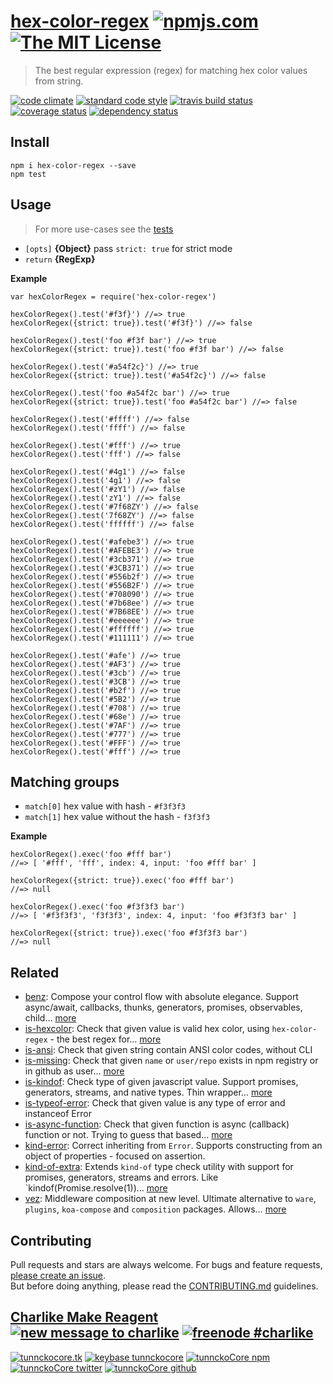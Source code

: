 [hex-color-regex](http://www.tunnckocore.tk) [![npmjs.com](https://img.shields.io/npm/v/hex-color-regex.svg?label=hex-color-regex)](https://www.npmjs.com/package/hex-color-regex) [![The MIT License](https://img.shields.io/badge/license-MIT-blue.svg)](https://github.com/regexhq/hex-color-regex/blob/master/LICENSE.md)
=============================================================================================================================================================================================================================================================================================================================

> The best regular expression (regex) for matching hex color values from string.

[![code climate](https://img.shields.io/codeclimate/github/regexps/hex-color-regex.svg)](https://codeclimate.com/github/regexps/hex-color-regex) [![standard code style](https://img.shields.io/badge/code%20style-standard-brightgreen.svg)](https://github.com/feross/standard) [![travis build status](https://img.shields.io/travis/regexhq/hex-color-regex.svg)](https://travis-ci.org/regexhq/hex-color-regex) [![coverage status](https://img.shields.io/codeclimate/coverage/github/regexps/hex-color-regex.svg)](https://codeclimate.com/github/regexps/hex-color-regex) [![dependency status](https://img.shields.io/david/dev/regexhq/hex-color-regex.svg)](https://david-dm.org/regexhq/hex-color-regex)

Install
-------

    npm i hex-color-regex --save
    npm test

Usage
-----

> For more use-cases see the [tests](./test.js)

-   `[opts]` **{Object}** pass `strict: true` for strict mode
-   `return` **{RegExp}**

**Example**

    var hexColorRegex = require('hex-color-regex')

    hexColorRegex().test('#f3f}') //=> true
    hexColorRegex({strict: true}).test('#f3f}') //=> false

    hexColorRegex().test('foo #f3f bar') //=> true
    hexColorRegex({strict: true}).test('foo #f3f bar') //=> false

    hexColorRegex().test('#a54f2c}') //=> true
    hexColorRegex({strict: true}).test('#a54f2c}') //=> false

    hexColorRegex().test('foo #a54f2c bar') //=> true
    hexColorRegex({strict: true}).test('foo #a54f2c bar') //=> false

    hexColorRegex().test('#ffff') //=> false
    hexColorRegex().test('ffff') //=> false

    hexColorRegex().test('#fff') //=> true
    hexColorRegex().test('fff') //=> false

    hexColorRegex().test('#4g1') //=> false
    hexColorRegex().test('4g1') //=> false
    hexColorRegex().test('#zY1') //=> false
    hexColorRegex().test('zY1') //=> false
    hexColorRegex().test('#7f68ZY') //=> false
    hexColorRegex().test('7f68ZY') //=> false
    hexColorRegex().test('ffffff') //=> false

    hexColorRegex().test('#afebe3') //=> true
    hexColorRegex().test('#AFEBE3') //=> true
    hexColorRegex().test('#3cb371') //=> true
    hexColorRegex().test('#3CB371') //=> true
    hexColorRegex().test('#556b2f') //=> true
    hexColorRegex().test('#556B2F') //=> true
    hexColorRegex().test('#708090') //=> true
    hexColorRegex().test('#7b68ee') //=> true
    hexColorRegex().test('#7B68EE') //=> true
    hexColorRegex().test('#eeeeee') //=> true
    hexColorRegex().test('#ffffff') //=> true
    hexColorRegex().test('#111111') //=> true

    hexColorRegex().test('#afe') //=> true
    hexColorRegex().test('#AF3') //=> true
    hexColorRegex().test('#3cb') //=> true
    hexColorRegex().test('#3CB') //=> true
    hexColorRegex().test('#b2f') //=> true
    hexColorRegex().test('#5B2') //=> true
    hexColorRegex().test('#708') //=> true
    hexColorRegex().test('#68e') //=> true
    hexColorRegex().test('#7AF') //=> true
    hexColorRegex().test('#777') //=> true
    hexColorRegex().test('#FFF') //=> true
    hexColorRegex().test('#fff') //=> true

Matching groups
---------------

-   `match[0]` hex value with hash - `#f3f3f3`
-   `match[1]` hex value without the hash - `f3f3f3`

**Example**

    hexColorRegex().exec('foo #fff bar')
    //=> [ '#fff', 'fff', index: 4, input: 'foo #fff bar' ]

    hexColorRegex({strict: true}).exec('foo #fff bar')
    //=> null

    hexColorRegex().exec('foo #f3f3f3 bar')
    //=> [ '#f3f3f3', 'f3f3f3', index: 4, input: 'foo #f3f3f3 bar' ]

    hexColorRegex({strict: true}).exec('foo #f3f3f3 bar')
    //=> null

Related
-------

-   [benz](https://github.com/tunnckocore/benz): Compose your control flow with absolute elegance. Support async/await, callbacks, thunks, generators, promises, observables, child… [more](https://github.com/tunnckocore/benz)
-   [is-hexcolor](https://github.com/tunnckocore/is-hexcolor): Check that given value is valid hex color, using `hex-color-regex` - the best regex for… [more](https://github.com/tunnckocore/is-hexcolor)
-   [is-ansi](https://github.com/tunnckocore/is-ansi): Check that given string contain ANSI color codes, without CLI
-   [is-missing](https://github.com/tunnckocore/is-missing): Check that given `name` or `user/repo` exists in npm registry or in github as user… [more](https://github.com/tunnckocore/is-missing)
-   [is-kindof](https://github.com/tunnckocore/is-kindof): Check type of given javascript value. Support promises, generators, streams, and native types. Thin wrapper… [more](https://github.com/tunnckocore/is-kindof)
-   [is-typeof-error](https://github.com/tunnckocore/is-typeof-error): Check that given value is any type of error and instanceof Error
-   [is-async-function](https://github.com/tunnckocore/is-async-function): Check that given function is async (callback) function or not. Trying to guess that based… [more](https://github.com/tunnckocore/is-async-function)
-   [kind-error](https://github.com/tunnckocore/kind-error): Correct inheriting from `Error`. Supports constructing from an object of properties - focused on assertion.
-   [kind-of-extra](https://github.com/tunnckocore/kind-of-extra): Extends `kind-of` type check utility with support for promises, generators, streams and errors. Like \`kindof(Promise.resolve(1))… [more](https://github.com/tunnckocore/kind-of-extra)
-   [vez](https://github.com/tunnckocore/vez): Middleware composition at new level. Ultimate alternative to `ware`, `plugins`, `koa-compose` and `composition` packages. Allows… [more](https://github.com/tunnckocore/vez)

Contributing
------------

Pull requests and stars are always welcome. For bugs and feature requests, [please create an issue](https://github.com/regexhq/hex-color-regex/issues/new).  
But before doing anything, please read the [CONTRIBUTING.md](./CONTRIBUTING.md) guidelines.

[Charlike Make Reagent](http://j.mp/1stW47C) [![new message to charlike](https://img.shields.io/badge/send%20me-message-green.svg)](https://github.com/tunnckoCore/messages) [![freenode \#charlike](https://img.shields.io/badge/freenode-%23charlike-5654a4.svg)](http://webchat.freenode.net/?channels=charlike)
-------------------------------------------------------------------------------------------------------------------------------------------------------------------------------------------------------------------------------------------------------------------------------------------------------------------

[![tunnckocore.tk](https://img.shields.io/badge/www-tunnckocore.tk-fe7d37.svg)](http://www.tunnckocore.tk) [![keybase tunnckocore](https://img.shields.io/badge/keybase-tunnckocore-8a7967.svg)](https://keybase.io/tunnckocore) [![tunnckoCore npm](https://img.shields.io/badge/npm-~tunnckocore-cb3837.svg)](https://www.npmjs.com/~tunnckocore) [![tunnckoCore twitter](https://img.shields.io/badge/twitter-@tunnckoCore-55acee.svg)](https://twitter.com/tunnckoCore) [![tunnckoCore github](https://img.shields.io/badge/github-@tunnckoCore-4183c4.svg)](https://github.com/tunnckoCore)
